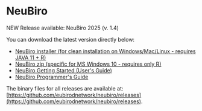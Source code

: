 # NeuBiro

NEW Release available: NeuBiro 2025 (v. 1.4)

You can download the latest version directly below:

- [NeuBiro installer (for clean installation on Windows/Mac/Linux - requires JAVA 11 + R)](https://github.com/eubirodnetwork/neubiro/releases/download/1.4/neubiro-installer-1.4.jar)
- [NeuBiro zip (specific for MS Windows 10 - requires only R)](https://github.com/eubirodnetwork/neubiro/releases/download/1.4/neubiro-1.4.zip)
- [NeuBiro Getting Started (User's Guide)](https://github.com/eubirodnetwork/neubiro/releases/download/1.4/gettingstarted.pdf)
- [NeuBiro Programmer's Guide](https://github.com/eubirodnetwork/neubiro/releases/download/1.4/programmersguide.pdf)

The binary files for all releases are available at: [https://github.com/eubirodnetwork/neubiro/releases](https://github.com/eubirodnetwork/neubiro/releases).
